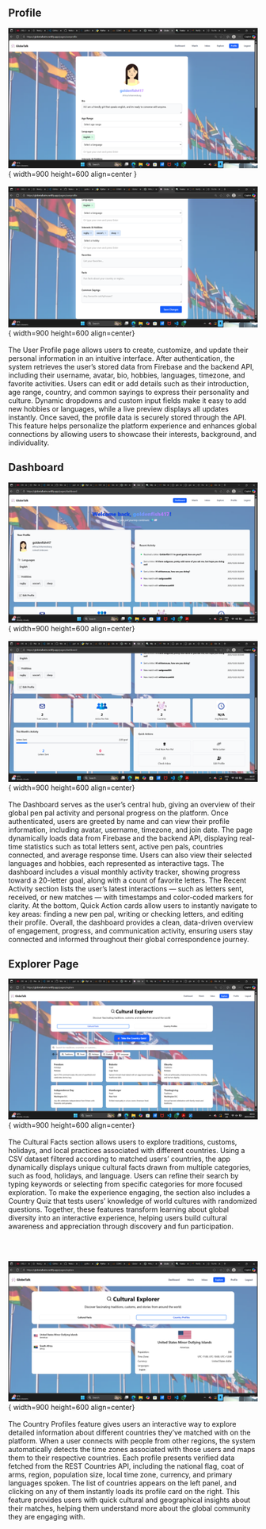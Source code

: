 ## Profile
![Sprint Review Screenshot](../../../images/profile1.png){ width=900 height=600 align=center }
<br><br>
![Sprint Review Screenshot](../../../images/profile2.png){ width=900 height=600 align=center}
<br><br>
The User Profile page allows users to create, customize, and update their personal information in an intuitive interface. After authentication, the system retrieves the user’s stored data from Firebase and the backend API, including their username, avatar, bio, hobbies, languages, timezone, and favorite activities. Users can edit or add details such as their introduction, age range, country, and common sayings to express their personality and culture. Dynamic dropdowns and custom input fields make it easy to add new hobbies or languages, while a live preview displays all updates instantly. Once saved, the profile data is securely stored through the API. This feature helps personalize the platform experience and enhances global connections by allowing users to showcase their interests, background, and individuality.


## Dashboard
![Sprint Review Screenshot](../../images/dashboard1.png){ width=900 height=600 align=center}
<br><br>
![Sprint Review Screenshot](../../images/dashboard2.png){ width=900 height=600 align=center}
<br><br>
The Dashboard serves as the user’s central hub, giving an overview of their global pen pal activity and personal progress on the platform. Once authenticated, users are greeted by name and can view their profile information, including avatar, username, timezone, and join date. The page dynamically loads data from Firebase and the backend API, displaying real-time statistics such as total letters sent, active pen pals, countries connected, and average response time.
Users can also view their selected languages and hobbies, each represented as interactive tags. The dashboard includes a visual monthly activity tracker, showing progress toward a 20-letter goal, along with a count of favorite letters. The Recent Activity section lists the user’s latest interactions — such as letters sent, received, or new matches — with timestamps and color-coded markers for clarity.
At the bottom, Quick Action cards allow users to instantly navigate to key areas: finding a new pen pal, writing or checking letters, and editing their profile. Overall, the dashboard provides a clean, data-driven overview of engagement, progress, and communication activity, ensuring users stay connected and informed throughout their global correspondence journey.


## Explorer Page
![Sprint Review Screenshot](../../../images/culture1.png){ width=900 height=600 align=center}
<br><br>
The Cultural Facts section allows users to explore traditions, customs, holidays, and local practices associated with different countries. Using a CSV dataset filtered according to matched users’ countries, the app dynamically displays unique cultural facts drawn from multiple categories, such as food, holidays, and language. Users can refine their search by typing keywords or selecting from specific categories for more focused exploration. To make the experience engaging, the section also includes a Country Quiz that tests users’ knowledge of world cultures with randomized questions. Together, these features transform learning about global diversity into an interactive experience, helping users build cultural awareness and appreciation through discovery and fun participation.

<br><br>

![Sprint Review Screenshot](../../../images/culture2.png){ width=900 height=600 align=center}
<br><br>
The Country Profiles feature gives users an interactive way to explore detailed information about different countries they’ve matched with on the platform. When a user connects with people from other regions, the system automatically detects the time zones associated with those users and maps them to their respective countries. Each profile presents verified data fetched from the REST Countries API, including the national flag, coat of arms, region, population size, local time zone, currency, and primary languages spoken. The list of countries appears on the left panel, and clicking on any of them instantly loads its profile card on the right. This feature provides users with quick cultural and geographical insights about their matches, helping them understand more about the global community they are engaging with.


